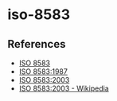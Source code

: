 # iso-8583

## References
* [ISO 8583](https://en.wikipedia.org/wiki/ISO_8583)
* [ISO 8583:1987](https://www.iso.org/standard/17742.html)
* [ISO 8583:2003](https://www.iso.org/standard/39527.html)
* [ISO 8583:2003 - Wikipedia](https://en.wikipedia.org/wiki/ISO_8583#ISO_8583:2003)
